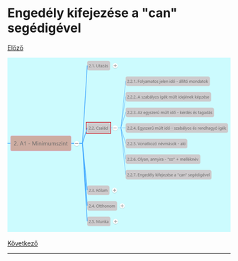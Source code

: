 # Engedély kifejezése a "can" segédigével

[Előző](6.md)

![2.2](images/2.2.png)



[Következő](../2.3-Rolam/1.md)

---
[^1]: 
